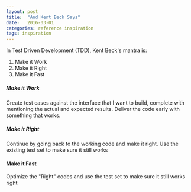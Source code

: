 ```yaml
---
layout: post
title:  "And Kent Beck Says"
date:   2016-03-01 
categories: reference inspiration
tags: inspiration
---
```


In Test Driven Development (TDD), Kent Beck's mantra is:
1. Make it Work
2. Make it Right
3. Make it Fast

##### Make it Work
Create test cases against the interface that I want to build, complete with mentioning the actual and expected results. Deliver the code early with something that works.

##### Make it Right
Continue by going back to the working code and make it right. Use the existing test set to make sure it still works

#### Make it Fast
Optimize the "Right" codes and use the test set to make sure it still works right
